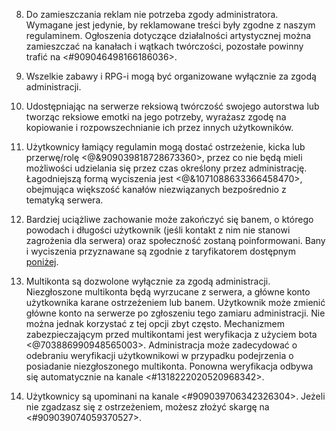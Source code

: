 8. Do zamieszczania reklam nie potrzeba zgody administratora. Wymagane jest jedynie, by reklamowane treści były zgodne z naszym regulaminem. Ogłoszenia dotyczące działalności artystycznej można zamieszczać na kanałach i wątkach twórczości, pozostałe powinny trafić na <#909046498166186036>.

9. Wszelkie zabawy i RPG-i mogą być organizowane wyłącznie za zgodą administracji.

10. Udostępniając na serwerze reksiową twórczość swojego autorstwa lub tworząc reksiowe emotki na jego potrzeby, wyrażasz zgodę na kopiowanie i rozpowszechnianie ich przez innych użytkowników.

11. Użytkownicy łamiący regulamin mogą dostać ostrzeżenie, kicka lub przerwę/rolę <@&909039818728673360>, przez co nie będą mieli możliwości udzielania się przez czas określony przez administrację. Łagodniejszą formą wyciszenia jest <@&1071088633366458470>, obejmująca większość kanałów niezwiązanych bezpośrednio z tematyką serwera.

12. Bardziej uciążliwe zachowanie może zakończyć się banem, o którego powodach i długości użytkownik (jeśli kontakt z nim nie stanowi zagrożenia dla serwera) oraz społeczność zostaną poinformowani. Bany i wyciszenia przyznawane są zgodnie z taryfikatorem dostępnym [poniżej](<https://discord.com/channels/822931925618524240/1180897656663453840/1180906803006033970>).

13. Multikonta są dozwolone wyłącznie za zgodą administracji. Niezgłoszone multikonta będą wyrzucane z serwera, a główne konto użytkownika karane ostrzeżeniem lub banem. Użytkownik może zmienić główne konto na serwerze po zgłoszeniu tego zamiaru administracji. Nie można jednak korzystać z tej opcji zbyt często. Mechanizmem zabezpieczającym przed multikontami jest weryfikacja z użyciem bota <@703886990948565003>. Administracja może zadecydować o odebraniu weryfikacji użytkownikowi w przypadku podejrzenia o posiadanie niezgłoszonego multikonta. Ponowna weryfikacja odbywa się automatycznie na kanale <#1318222020520968342>.

14. Użytkownicy są upominani na kanale <#909039706342326304>. Jeżeli nie zgadzasz się z ostrzeżeniem, możesz złożyć skargę na <#909039074059370527>.
